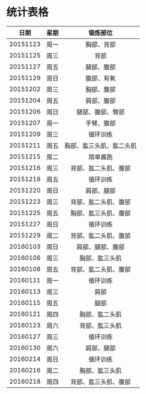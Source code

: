 # 统计表格

|日期|星期|锻炼部位|
|:--:|:--:|:--:|
|20151123|周一|胸部、背部|
|20151125|周三|背部|
|20151127|周五|腿部、腹部|
|20151129|周日|腹部、有氧|
|20151202|周三|胸部、腹部|
|20151204|周五|肩部、腹部|
|20151206|周日|腿部、腹部、臀部|
|20151207|周一|手臂、腹部|
|20151209|周三|循环训练|
|20151211|周五|胸部、肱三头肌、肱二头肌|
|20151215|周二|简单晨跑|
|20151216|周三|背部、肱二头肌、腹部|
|20151218|周五|循环训练|
|20151220|周日|肩部、腿部|
|20151223|周三|背部、肱二头肌、腹部|
|20151225|周五|胸部、肱三头肌、腹部|
|20151227|周日|循环训练|
|20151229|周二|背部、肱二头肌、腹部|
|20160103|周日|肩部、腿部、腹部|
|20160106|周三|胸部、肱三头肌|
|20160108|周五|背部、肱二头肌、腹部|
|20160111|周一|循环训练|
|20160113|周三|肩部|
|20160115|周五|腿部|
|20160121|周四|胸部、肱二头肌|
|20160123|周六|背部、肱三头肌|
|20160127|周三|循环训练|
|20160130|周六|肩部、腿部|
|20160214|周日|循环训练|
|20160216|周二|胸部、肱三头肌|
|20160218|周四|背部、肱三头肌、腹部|

